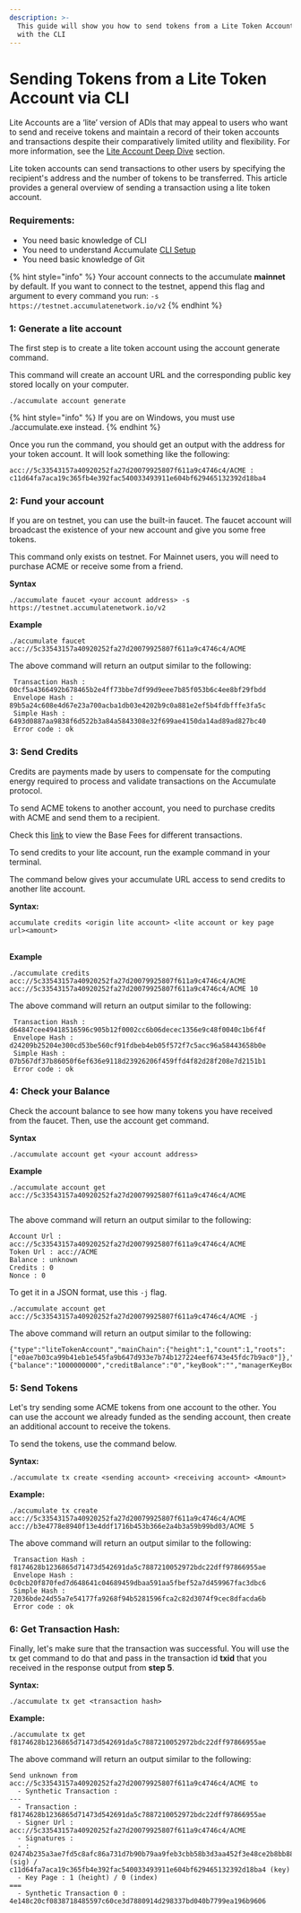 ```yaml
---
description: >-
  This guide will show you how to send tokens from a Lite Token Account (LTA)
  with the CLI
---
```


# Sending Tokens from a Lite Token Account via CLI

Lite Accounts are a ‘lite’ version of ADIs that may appeal to users who want to send and receive tokens and maintain a record of their token accounts and transactions despite their comparatively limited utility and flexibility. For more information, see the [Lite Account Deep Dive](../deep-dive/anonymous-token-chains.md) section.

Lite token accounts can send transactions to other users by specifying the recipient's address and the number of tokens to be transferred. This article provides a general overview of sending a transaction using a lite token account.&#x20;

### **Requirements:**

* You need basic knowledge of CLI
* You need to understand Accumulate [CLI Setup](https://docs.accumulatenetwork.io/accumulate/setup/cli-setup)
* You need basic knowledge of Git

{% hint style="info" %}
Your account connects to the accumulate **mainnet** by default. If you want to connect to the testnet, append this flag and argument to every command you run: `-s https://testnet.accumulatenetwork.io/v2`
{% endhint %}

### **1: Generate a lite account**

The first step is to create a lite token account using the account generate command.

This command will create an account URL and the corresponding public key stored locally on your computer.

```
./accumulate account generate
```

{% hint style="info" %}
If you are on Windows, you must use ./accumulate.exe instead.
{% endhint %}

Once you run the command, you should get an output with the address for your token account. It will look something like the following:

```
acc://5c33543157a40920252fa27d20079925807f611a9c4746c4/ACME :   c11d64fa7aca19c365fb4e392fac540033493911e604bf629465132392d18ba4
```

### **2: Fund your account**

If you are on testnet, you can use the built-in faucet. The faucet account  will broadcast the existence of your new account and give you some free tokens.

This command only exists on testnet. For Mainnet users, you will need to purchase ACME or receive some from a friend.

**Syntax**

```
./accumulate faucet <your account address> -s 
https://testnet.accumulatenetwork.io/v2
```

**Example**

```
./accumulate faucet acc://5c33543157a40920252fa27d20079925807f611a9c4746c4/ACME
```

The above command will return an output similar to the following:

```
 Transaction Hash : 00cf5a4366492b678465b2e4ff73bbe7df99d9eee7b85f053b6c4ee8bf29fbdd 
 Envelope Hash : 89b5a24c608e4d67e23a700acba1db03e4202b9c0a881e2ef5b4fdbfffe3fa5c 
 Simple Hash : 6493d0887aa9838f6d522b3a84a5843308e32f699ae4150da14ad89ad827bc40 
 Error code : ok
```

### **3: Send Credits**

Credits are payments made by users to compensate for the computing energy required to process and validate transactions on the Accumulate protocol.

To send ACME tokens to another account, you need to purchase credits with ACME and send them to a recipient.

Check this [link](https://docs.accumulatenetwork.io/accumulate/getting-started/fees) to view the Base Fees for different transactions.

To send credits to your lite account, run the example command in your terminal.

The command below gives your accumulate URL access to send credits to another lite account.

**Syntax:**

```
accumulate credits <origin lite account> <lite account or key page url><amount> 
```

\
**Example**

```
./accumulate credits acc://5c33543157a40920252fa27d20079925807f611a9c4746c4/ACME acc://5c33543157a40920252fa27d20079925807f611a9c4746c4/ACME 10
```

The above command will return an output similar to the following:

```
 Transaction Hash : d64847cee49418516596c905b12f0002cc6b06decec1356e9c48f0040c1b6f4f 
 Envelope Hash : d24209b25204e300cd53be560cf91fdbeb4eb05f572f7c5acc96a58443658b0e 
 Simple Hash : 07b567df37b86050f6ef636e9118d23926206f459ffd4f82d28f208e7d2151b1 
 Error code : ok 
```

### **4: Check your Balance**

Check the account balance to see how many tokens you have received from the faucet. Then, use the account get command.

**Syntax**

```
./accumulate account get <your account address> 
```

**Example**

```
./accumulate account get acc://5c33543157a40920252fa27d20079925807f611a9c4746c4/ACME 
 
```

The above command will return an output similar to the following:

```
Account Url : acc://5c33543157a40920252fa27d20079925807f611a9c4746c4/ACME 
Token Url : acc://ACME 
Balance : unknown 
Credits : 0 
Nonce : 0 
```

To get it in a JSON format, use this `-j` flag.

```
./accumulate account get acc://5c33543157a40920252fa27d20079925807f611a9c4746c4/ACME -j
```

The above command will return an output similar to the following:

```
{"type":"liteTokenAccount","mainChain":{"height":1,"count":1,"roots":["e0ae7b03ca99b41eb1e545fa9b647d933e7b74b127224eef6743e45fdc7b9ac0"]},"data":{"balance":"1000000000","creditBalance":"0","keyBook":"","managerKeyBook":"","tokenUrl":"acc://ACME","type":"liteTokenAccount","url":"acc://5c33543157a40920252fa27d20079925807f611a9c4746c4/ACME"},"chainId":"9c92f4565ea7bc81191a201b2a778e004222b4b3f8701ee57eaca29cb12579d9"}
```

### **5: Send Tokens**

Let's try sending some ACME tokens from one account to the other. You can use the account we already funded as the sending account, then create an additional account to receive the tokens.

To send the tokens, use the command below.

**Syntax:**

```
./accumulate tx create <sending account> <receiving account> <Amount> 
```

**Example:**

```
./accumulate tx create acc://5c33543157a40920252fa27d20079925807f611a9c4746c4/ACME acc://b3e4778e8940f13e4ddf1716b453b366e2a4b3a59b99bd03/ACME 5 
```

The above command will return an output similar to the following:

```
 Transaction Hash : f8174628b1236865d71473d542691da5c7887210052972bdc22dff97866955ae 
 Envelope Hash : 0c0cb20f870fed7d648641c04689459dbaa591aa5fbef52a7d459967fac3dbc6 
 Simple Hash : 72036bde24d55a7e54177fa9268f94b5281596fca2c82d3074f9cec8dfacda6b 
 Error code : ok
```

### **6: Get Transaction Hash:**

Finally, let's make sure that the transaction was successful. You will use the tx get command to do that and pass in the transaction id **txid** that you received in the response output from **step 5**.

**Syntax:**

```
./accumulate tx get <transaction hash>
```

**Example:**

```
./accumulate tx get f8174628b1236865d71473d542691da5c7887210052972bdc22dff97866955ae 
```

The above command will return an output similar to the following:

```
Send unknown from acc://5c33543157a40920252fa27d20079925807f611a9c4746c4/ACME to  
  - Synthetic Transaction :  
--- 
  - Transaction : f8174628b1236865d71473d542691da5c7887210052972bdc22dff97866955ae 
  - Signer Url : acc://5c33543157a40920252fa27d20079925807f611a9c4746c4/ACME 
  - Signatures : 
  - : 02474b235a3ae7fd5c8afc86a731d7b90b79aa9feb3cbb58b3d3aa452f3e48ce2b8bb88bfa7aada62a6b8ed9d2c269a13f31a0d3343d0958c9a337b9d8bd9507 (sig) / c11d64fa7aca19c365fb4e392fac540033493911e604bf629465132392d18ba4 (key) 
  - Key Page : 1 (height) / 0 (index) 
=== 
  - Synthetic Transaction 0 : 4e148c20cf0838718485597c60ce3d7880914d298337bd040b7799ea196b9606 
```
